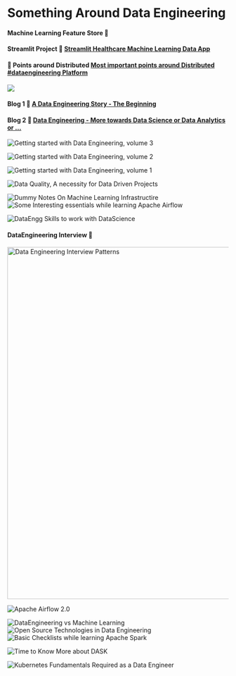 # Something Around Data Engineering

####

#### Machine Learning Feature Store :100: [](sketchnotes/feature_store.jpg)

#### Streamlit Project :100: [Streamlit Healthcare Machine Learning Data App](https://github.com/abhishek-ch/streamlit-healthcare-ML-App)

#### :100: Points around Distributed [Most important points around Distributed #dataengineering Platform](https://www.linkedin.com/posts/iamabhishekchoudhary_dataengineering-programminglanguages-distributedsystem-activity-6742777508380360704-qqvV)

![](sketchnotes/imp_dataengg.png)


#### Blog 1 :100: [A Data Engineering Story - The Beginning](https://github.com/abhishek-ch/around-dataengineering/blob/master/docs/blog1/index.md)
#### Blog 2 :100: [Data Engineering - More towards Data Science or Data Analytics or ...](https://github.com/abhishek-ch/around-dataengineering/tree/blog2) 

![Getting started with Data Engineering, volume 3](sketchnotes/Getting_started_with_de_vol3.png)

![Getting started with Data Engineering, volume 2](sketchnotes/Getting_started_with_de_vol2.png)

![Getting started with Data Engineering, volume 1](sketchnotes/gettingstart_dataengg.png)

![Data Quality, A necessity for Data Driven Projects](sketchnotes/arond_dq.png)

![Dummy Notes On Machine Learning Infrastructire](sketchnotes/ML_Infra_RoughNotes.png)
![Some Interesting essentials while learning Apache Airflow](sketchnotes/airflow_checklist.png)

![DataEngg Skills to work with DataScience](sketchnotes/DE_skills_work_with_DS.jpg)
#### DataEngineering Interview :clap:

<img src="sketchnotes/DE_Interview.jpg" alt="Data Engineering Interview Patterns" style="width:800px;height:800px"/>


![Apache Airflow 2.0](sketchnotes/Airflow_2_0.jpg)

![DataEngineering vs Machine Learning](sketchnotes/DataEngineeringVsMachineLearningengineering.jpg)
![Open Source Technologies in Data Engineering](sketchnotes/DE_OS.jpg)
![Basic Checklists while learning Apache Spark](sketchnotes/spark_checklist.png)

![Time to Know More about DASK](sketchnotes/TimeToLearnDask.png)

![Kubernetes Fundamentals Required as a Data Engineer](sketchnotes/kubernetes_fundamentals.png)